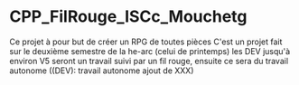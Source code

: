 # CPP_FilRouge_ISCc_Mouchetg
Ce projet à pour but de créer un RPG de toutes pièces
C'est un projet fait sur le deuxième semestre de la he-arc (celui de printemps)
les DEV jusqu'à environ V5 seront un travail suivi par un fil rouge, ensuite ce sera du travail autonome ((DEV): travail autonome ajout de XXX)

